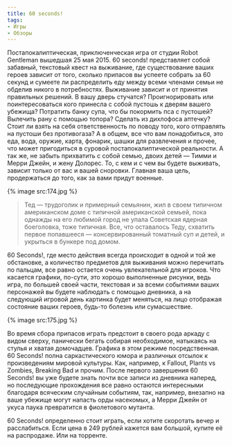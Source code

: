 ```yaml
---
title: 60 seconds!
tags:
- Игры
- Обзоры
---
```


Постапокалиптическая, приключенческая игра от студии Robot Gentleman вышедшая 25 мая 2015. 60 seconds! представляет собой забавный, текстовый квест на выживание, где существование ваших героев зависит от того, сколько припасов вы успеете собрать за 60 секунд и сумеете ли распределить еду между всеми членами семьи не обделив никого в потребностях. Выживание зависит и от принятия правильных решений. В вашу дверь стучатся? Проигнорировать или поинтересоваться кого принесла с собой пустошь к дверям вашего убежища? Потратить банку супа, что бы покормить пса с пустошей? Вылечить рану с помощью топора? Сделать из дихлофоса аптечку? Стоит ли взять на себя ответственность по поводу того, кого отправлять на пустоши без противогаза? А в общем, все что вам понадобиться, это еда, вода, оружие, карта, фонарик, шашки для развлечения и прочее, что может пригодиться в суровой постапокалиптической реальности. А так же, не забыть прихватить с собой семью, двоих детей — Тимми и Мерри Джейн, и жену Долорес. То, с кем и с чем вы будете выживать, зависит только от вас и вашей сноровки. Главная ваша цель, продержаться до того, как за вами придут военные.

{% image src:174.jpg %}

> Тед — трудоголик и примерный семьянин, жил в своем типичном американском доме с типичной американской семьей, пока однажды на его любимой город не упала Советская ядерная боеголовка, тоже типичная. Все, что оставалось Теду, схватить первое попавшееся — консервированный томатный суп и детей, и укрыться в бункере под домом.

60 Seconds!, где место действия всегда происходит в одной и той же обстановке, а количество предметов для выживания можно перечитать по пальцам, все равно остается очень увлекательной для игроков. Что касается графики, по-сути, это хорошо выполненные рисунки, ведь игра, по большей своей части, текстовая и за всеми событиями ваших персонажей вы будете наблюдать с помощью дневника, а на следующий игровой день картинка будет меняться, на лицо отображая состояние ваших героев, будь-то болезнь или сумасшествие. 

{% image src:175.jpg %}

Во время сбора припасов играть предстоит в своего рода аркаду с видом сверху, панически бегать собирая необходимое, натыкаясь на стулья и хватая домочадцев. Графика в этом режиме посредственная. 60 Seconds! полна саркастического юмора и различных отсылок к произведениям мировой культуры. Как, например, к Fallout, Plants vs Zombies, Breaking Bad и прочим. После первого завершения 60 Seconds! вы уже будете знать почти все записи из дневника наперед, но последующие прохождения все равно остаются интересными благодаря всяческим случайным событиям, так, например, внезапно на ваше убежище могут напасть орды насекомых, а Мерри Джейн от укуса паука превратится в фиолетового мутанта.

60 Seconds! определенно стоит играть, если хотите скоротать вечер и расслабиться. Если цена в 249 рублей кажется вам большой, купите её на распродаже. Или на торренте.
